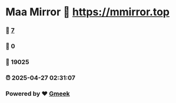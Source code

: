# Maa Mirror :link: https://mmirror.top 
### :page_facing_up: [7](https://mmirror.top/tag.html) 
### :speech_balloon: 0 
### :hibiscus: 19025 
### :alarm_clock: 2025-04-27 02:31:07 
### Powered by :heart: [Gmeek](https://github.com/Meekdai/Gmeek)
